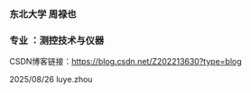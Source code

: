 ### 东北大学  周禄也    
### 专业 ：测控技术与仪器   



CSDN博客链接：https://blog.csdn.net/Z202213630?type=blog


2025/08/26       luye.zhou
